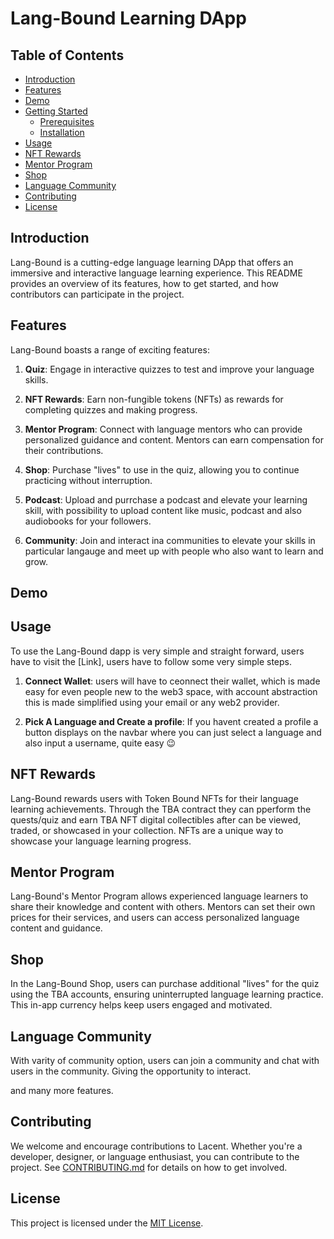 
# Lang-Bound Learning DApp

## Table of Contents
- [Introduction](#introduction)
- [Features](#features)
- [Demo](#demo)
- [Getting Started](#getting-started)
  - [Prerequisites](#prerequisites)
  - [Installation](#installation)
- [Usage](#usage)
- [NFT Rewards](#nft-rewards)
- [Mentor Program](#mentor-program)
- [Shop](#shop)
- [Language Community](#LanguageCommunity)
- [Contributing](#contributing)
- [License](#license)

## Introduction

Lang-Bound is a cutting-edge language learning DApp that offers an immersive and interactive language learning experience. This README provides an overview of its features, how to get started, and how contributors can participate in the project.

## Features

Lang-Bound boasts a range of exciting features:

1. **Quiz**: Engage in interactive quizzes to test and improve your language skills.

2. **NFT Rewards**: Earn non-fungible tokens (NFTs) as rewards for completing quizzes and making progress.

3. **Mentor Program**: Connect with language mentors who can provide personalized guidance and content. Mentors can earn compensation for their contributions.

4. **Shop**: Purchase "lives" to use in the quiz, allowing you to continue practicing without interruption.

5. **Podcast**: Upload and purrchase a podcast and elevate your learning skill, with possibility to upload content like music, podcast and also audiobooks for your followers.

6. **Community**: Join and interact ina communities to elevate your skills in particular langauge and meet up with people who also want to learn and grow.

## Demo



## Usage

To use the Lang-Bound dapp is very simple and straight forward, users have to visit the [Link], users have to follow some very simple steps.

1. **Connect Wallet**: users will have to ceonnect their wallet, which is made easy for even people new to the web3 space, with account abstraction this is made simplified using your email or any web2 provider.

2. **Pick A Language and Create a profile**: If you havent created a profile a button displays on the navbar where you can just select a language and also input a username, quite easy 😉

## NFT Rewards

Lang-Bound rewards users with Token Bound NFTs for their language learning achievements. Through the TBA contract they can pperform the quests/quiz and earn TBA NFT digital collectibles after can be viewed, traded, or showcased in your collection. NFTs are a unique way to showcase your language learning progress.

## Mentor Program

Lang-Bound's Mentor Program allows experienced language learners to share their knowledge and content with others. Mentors can set their own prices for their services, and users can access personalized language content and guidance.

## Shop

In the Lang-Bound Shop, users can purchase additional "lives" for the quiz using the TBA accounts, ensuring uninterrupted language learning practice. This in-app currency helps keep users engaged and motivated.

## Language Community

With varity of community option, users can join a community and chat with users in the community. Giving the opportunity to interact.

and many more features.

## Contributing

We welcome and encourage contributions to Lacent. Whether you're a developer, designer, or language enthusiast, you can contribute to the project. See [CONTRIBUTING.md](CONTRIBUTING.md) for details on how to get involved.

## License

This project is licensed under the [MIT License](LICENSE).
